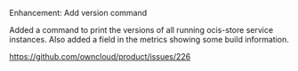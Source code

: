 Enhancement: Add version command

Added a command to print the versions of all running ocis-store service instances.
Also added a field in the metrics showing some build information.

https://github.com/owncloud/product/issues/226
